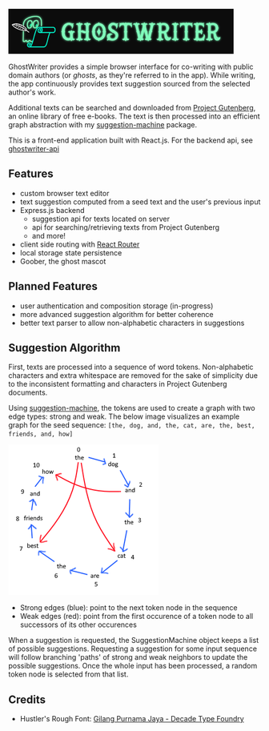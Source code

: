 ![GhostWriter Logo](./src/assets/readme-logo.png)

GhostWriter provides a simple browser interface for co-writing with public domain authors (or *ghosts*, as they're referred to in the app). While writing, the app continuously provides text suggestion sourced from the selected author's work. 

Additional texts can be searched and downloaded from [Project Gutenberg](https://www.gutenberg.org/), an online library of free e-books. The text is then processed into an efficient graph abstraction with my [suggestion-machine](https://github.com/shrimpactivity/suggestion-machine) package. 

This is a front-end application built with React.js. For the backend api, see [ghostwriter-api](https://github.com/shrimpactivity/ghostwriter-api)

## Features
- custom browser text editor
- text suggestion computed from a seed text and the user's previous input
- Express.js backend
  - suggestion api for texts located on server
  - api for searching/retrieving texts from Project Gutenberg
  - and more!
- client side routing with [React Router](https://reactrouter.com/en/main)
- local storage state persistence
- Goober, the ghost mascot

## Planned Features
- user authentication and composition storage (in-progress)
- more advanced suggestion algorithm for better coherence
- better text parser to allow non-alphabetic characters in suggestions 

## Suggestion Algorithm
First, texts are processed into a sequence of word tokens. Non-alphabetic characters and extra whitespace are removed for the sake of simplicity due to the inconsistent formatting and characters in Project Gutenberg documents.

Using [suggestion-machine](https://github.com/shrimpactivity/suggestion-machine), the tokens are used to create a graph with two edge types: strong and weak. The below image visualizes an example graph for the seed sequence: `[the, dog, and, the, cat, are, the, best, friends, and, how]`

![Graph visualization](/src/assets/algo.png)

- Strong edges (blue): point to the next token node in the sequence
- Weak edges (red): point from the first occurence of a token node to all successors of its other occurences

When a suggestion is requested, the SuggestionMachine object keeps a list of possible suggestions. Requesting a suggestion for some input sequence will follow branching 'paths' of strong and weak neighbors to update the possible suggestions. Once the whole input has been processed, a random token node is selected from that list. 

## Credits
- Hustler's Rough Font: [Gilang Purnama Jaya - Decade Type Foundry](https://www.fontspace.com/decade-type-foundry)
